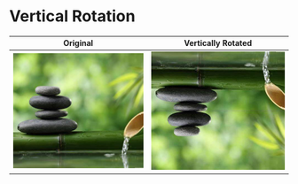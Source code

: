 # Vertical Rotation

Original | Vertically Rotated
--- | ---
![nature](../examples/nature.jpg) | ![verticallyRotated](../examples/verticallyRotated.jpg)
